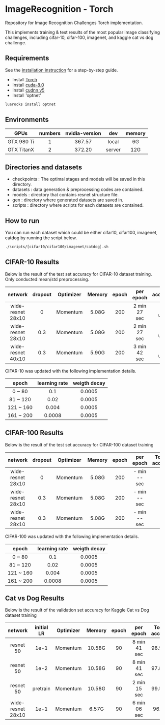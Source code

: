 # ImageRecognition - Torch
Repository for Image Recognition Challenges
Torch implementation.

This implements training & test results of the most popular image classifying challenges, including cifar-10, cifar-100, imagenet, and kaggle cat vs dog challenge.

## Requirements
See the [installation instruction](installation.md) for a step-by-step guide.
- Install [Torch](http://torch.ch/docs/getting-started.html)
- Install [cuda-8.0](https://developer.nvidia.com/cuda-downloads)
- Install [cudnn v5](https://developer.nvidia.com/cudnn)
- Install 'optnet'
```bash
luarocks install optnet
```

## Environments
| GPUs         | numbers | nvidia-version | dev    | memory |
|:------------:|:-------:|:--------------:|:------:|:------:|
| GTX 980 Ti   | 1       | 367.57         | local  |   6G   |
| GTX TitanX   | 2       | 372.20         | server |   12G  |

## Directories and datasets
- checkpoints : The optimal stages and models will be saved in this directory.
- datasets : data generation & preprocessing codes are contained.
- models : directory that contains resnet structure file.
- gen : directory where generated datasets are saved in.
- scripts : directory where scripts for each datasets are contained.

## How to run
You can run each dataset which could be either cifar10, cifar100, imagenet, catdog by running the script below.
```bash
./scripts/[cifar10/cifar100/imagenet/catdog].sh
```

## CIFAR-10 Results
Below is the result of the test set accuracy for CIFAR-10 dataset training.
Only conducted mean/std preprocessing.

| network           | dropout | Optimizer| Memory | epoch | per epoch    | accuracy(%)     |
|:-----------------:|:-------:|----------|:------:|:-----:|:------------:|:---------------:|
| wide-resnet 28x10 |    0    | Momentum | 5.08G  | 200   | 2 min 27 sec | will be updated |
| wide-resnet 28x10 |   0.3   | Momentum | 5.08G  | 200   | 2 min 27 sec | will be updated |
| wide-resnet 40x10 |   0.3   | Momentum | 5.90G  | 200   | 3 min 42 sec | will be updated |

CIFAR-10 was updated with the following implementation details.

|   epoch   | learning rate |  weigth decay |
|:---------:|:-------------:|:-------------:|
|   0 ~ 80  |      0.1      |     0.0005    |
|  81 ~ 120 |      0.02     |     0.0005    |
| 121 ~ 160 |     0.004     |     0.0005    |
| 161 ~ 200 |     0.0008    |     0.0005    |

## CIFAR-100 Results
Below is the result of the test set accuracy for CIFAR-100 dataset training

| network           | dropout | Optimizer| Memory | epoch | per epoch    | Top1 acc(%)| Top5 acc(%) |
|:-----------------:|:-------:|----------|:------:|:-----:|:------------:|:----------:|:-----------:|
| wide-resnet 28x10 |    0    | Momentum | 5.08G  | 200   | - min -- sec |      -     |     -       |
| wide-resnet 28x10 |   0.3   | Momentum | 5.08G  | 200   | - min -- sec |      -     |     -       |
| wide-resnet 28x10 |   0.3   | Momentum | 5.08G  | 200   | - min -- sec |      -     |     -       |


CIFAR-100 was updated with the following implementation details.

|   epoch   | learning rate |  weigth decay |
|:---------:|:-------------:|:-------------:|
|   0 ~ 80  |      0.1      |     0.0005    |
|  81 ~ 120 |      0.02     |     0.0005    |
| 121 ~ 160 |     0.004     |     0.0005    |
| 161 ~ 200 |     0.0008    |     0.0005    |

## Cat vs Dog Results
Below is the result of the validation set accuracy for Kaggle Cat vs Dog dataset training


| network           | initial LR | Optimizer| Memory  | epoch | per epoch    | Top1 acc(%)|
|:-----------------:|:----------:|----------|:-------:|:-----:|:------------:|:----------:|
| resnet 50         |    1e-1    | Momentum | 10.58G  | 90    | 8 min 41 sec |   96.545   |
| resnet 50         |    1e-2    | Momentum | 10.58G  | 90    | 8 min 41 sec |   97.875   |
| resnet 50         |  pretrain  | Momentum | 10.58G  | 90    | 2 min 15 sec |   99.512   |
| wide-resnet 28x10 |    1e-1    | Momentum | 6.57G   | 90    | 6 min 06 sec |   96.20    |

